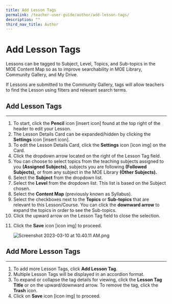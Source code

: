 ```yaml
---
title: Add Lesson Tags
permalink: /teacher-user-guide/author/add-lesson-tags/
description: ""
third_nav_title: Author
---
```

<h1 id="add-lesson-tags">Add Lesson Tags</h1>
<p>Lessons can be tagged to Subject, Level, Topics, and Sub-topics in the MOE Content Map so as to improve searchability in MOE Library, Community Gallery, and My Drive.</p>
<p>If Lessons are submitted to the Community Gallery, tags will allow teachers to find the Lesson using filters and relevant search terms.</p>
<h2 id="-add-lesson-tags-"><strong>Add Lesson Tags</strong></h2>
<hr>
<ol>
<li>To start, click the <strong>Pencil</strong> icon [insert icon] found at the top right of the header to edit your Lesson.</li>
<li>The Lesson Details Card can be expanded/hidden by clicking the <strong>Settings</strong> icon [insert icon].</li>
<li>To edit the Lesson Details Card, click the <strong>Settings</strong> icon [icon img] on the Card. </li>
<li>Click the dropdown arrow located on the right of the Lesson Tag field.</li>
<li>You can choose to select topics from the teaching subjects assigned to you <strong>(Assigned Subjects)</strong>, subjects you are following <strong>(Followed Subjects),</strong> or from any subject in the MOE Library <strong>(Other Subjects).</strong></li>
<li>Select the <strong>Subject</strong> from the dropdown list.</li>
<li>Select the <strong>Level</strong> from the dropdown list. This list is based on the Subject chosen.</li>
<li>Select the <strong>Content Map</strong> (previously known as Syllabus).</li>
<li>Select the checkboxes next to the <strong>Topics</strong> or <strong>Sub-topics</strong> that are relevant to this Lesson/Course. You can click the <strong>downward arrow</strong> to expand the topics in order to see the Sub-topics.</li>
<li>Click the upward arrow on the Lesson Tag field to close the selection.</li>
<li><p>Click the <strong>Save</strong> icon [icon img] to proceed.</p>
<p><img alt="Screenshot 2023-03-10 at 10.40.11 AM.png" src="https://s3-us-west-2.amazonaws.com/secure.notion-static.com/613825b5-c4b4-401b-a163-07d817bca7ce/Screenshot_2023-03-10_at_10.40.11_AM.png"></p>
</li>
</ol>
<h2 id="-add-more-lesson-tags-"><strong>Add More Lesson Tags</strong></h2>
<hr>
<ol>
<li>To add more Lesson Tags, click <strong>Add Lesson Tag</strong>.</li>
<li>Multiple Lesson Tags will be displayed in an accordion format.</li>
<li>To expand or collapse the tag details for viewing, click the <strong>Lesson Tag Title</strong> or on the upward/downward arrow. To remove the tag, click the <strong>Trash</strong> icon.</li>
<li>Click on <strong>Save</strong> icon [icon img] to proceed.</li>
</ol>